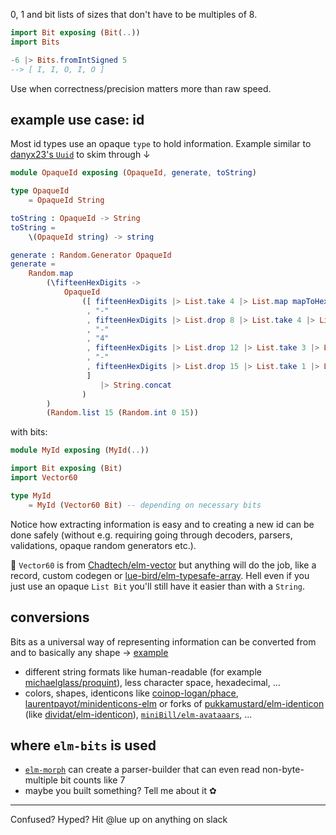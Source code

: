 0, 1 and bit lists of sizes that don't have to be multiples of 8.

```elm
import Bit exposing (Bit(..))
import Bits

-6 |> Bits.fromIntSigned 5
--> [ I, I, O, I, O ]
```

Use when correctness/precision matters more than raw speed.

## example use case: id

Most id types use an opaque `type` to hold information.
Example similar to [danyx23's `Uuid`][danyx23/elm-uuid] to skim through ↓

```elm
module OpaqueId exposing (OpaqueId, generate, toString)

type OpaqueId
    = OpaqueId String

toString : OpaqueId -> String
toString =
    \(OpaqueId string) -> string

generate : Random.Generator OpaqueId
generate =
    Random.map
        (\fifteenHexDigits ->
            OpaqueId
                ([ fifteenHexDigits |> List.take 4 |> List.map mapToHex |> String.fromList
                 , "-"
                 , fifteenHexDigits |> List.drop 8 |> List.take 4 |> List.map mapToHex |> String.fromList
                 , "-"
                 , "4"
                 , fifteenHexDigits |> List.drop 12 |> List.take 3 |> List.map mapToHex |> String.fromList
                 , "-"
                 , fifteenHexDigits |> List.drop 15 |> List.take 1 |> List.map limitDigitRange8ToB |> List.map mapToHex |> String.fromList
                 ]
                    |> String.concat
                )
        )
        (Random.list 15 (Random.int 0 15))
```

with bits:

```elm
module MyId exposing (MyId(..))

import Bit exposing (Bit)
import Vector60

type MyId
    = MyId (Vector60 Bit) -- depending on necessary bits
```

Notice how extracting information is easy and to creating a new id can be done safely (without e.g. requiring going through decoders, parsers, validations, opaque random generators etc.).

🧩 `Vector60` is from [Chadtech/elm-vector](https://dark.elm.dmy.fr/packages/Chadtech/elm-vector/latest)
but anything will do the job, like a record, custom codegen or [lue-bird/elm-typesafe-array](https://dark.elm.dmy.fr/packages/lue-bird/elm-typesafe-array/latest/).
Hell even if you just use an opaque `List Bit` you'll still have it easier than with a `String`.

## conversions

Bits as a universal way of representing information can be
converted from and to basically any shape → [example](https://github.com/lue-bird/elm-bits/tree/master/example)

- different string formats like human-readable (for example [michaelglass/proquint](https://package.elm-lang.org/packages/michaelglass/proquint/latest/)), less character space, hexadecimal, ...
- colors, shapes, identicons like
[coinop-logan/phace](https://package.elm-lang.org/packages/coinop-logan/phace/latest/),
[laurentpayot/minidenticons-elm](https://package.elm-lang.org/packages/laurentpayot/minidenticons-elm/latest/)
or forks of [pukkamustard/elm-identicon](https://github.com/pukkamustard/elm-identicon)
(like [dividat/elm-identicon](https://package.elm-lang.org/packages/dividat/elm-identicon/latest/)),
[`miniBill/elm-avataaars`](https://dark.elm.dmy.fr/packages/miniBill/elm-avataaars/latest/),
...

## where `elm-bits` is used

- [`elm-morph`](https://package.elm-lang.org/packages/lue-bird/elm-morph/latest) can
  create a parser-builder that can even read non-byte-multiple bit counts like 7
- maybe you built something? Tell me about it ✿



----

Confused? Hyped? Hit @lue up on anything on slack

[danyx23/elm-uuid]: https://package.elm-lang.org/packages/danyx23/elm-uuid/latest/Uuid

